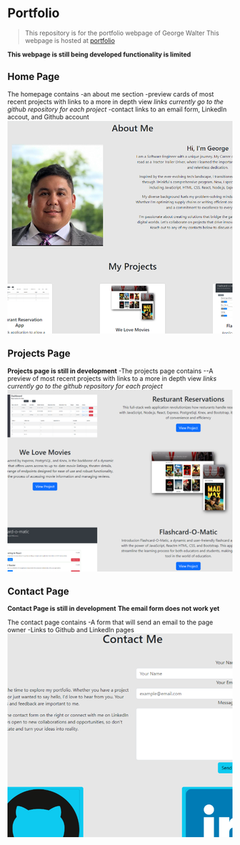 # Portfolio

> This repository is for the portfolio webpage of George Walter
> This webpage is hosted at [portfolio](https://george-walter-portfolio.onrender.com)

**This webpage is still being developed functionality is limited**

## Home Page

The homepage contains
-an about me section
-preview cards of most recent projects with links to a more in depth view _links currently go to the github repository for each project_
-contact links to an email form, LinkedIn accout, and Github account
![Landing Page](READMEimg/portfolio-homepage.png)

## Projects Page

**Projects page is still in development**
-The projects page contains
--A preview of most recent projects with links to a more in depth view _links currently go to the github repository for each project_
![Project Page](READMEimg/portfolio-projectspage.png)

## Contact Page

**Contact Page is still in development**
**The email form does not work yet**

The contact page contains
-A form that will send an email to the page owner
-Links to Github and LinkedIn pages
![Contact page](READMEimg/portfolio-contactpage.png)
